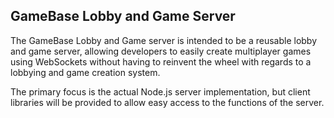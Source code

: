 GameBase Lobby and Game Server
-----------------

The GameBase Lobby and Game server is intended to be a reusable lobby and game server, allowing developers to easily create multiplayer games using WebSockets without having to reinvent the wheel with regards to a lobbying and game creation system.

The primary focus is the actual Node.js server implementation, but client libraries will be provided to allow easy access to the functions of the server.